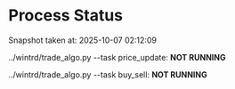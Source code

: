 # Process Status

Snapshot taken at: 2025-10-07 02:12:09

../wintrd/trade_algo.py --task price_update: **NOT RUNNING**

../wintrd/trade_algo.py --task buy_sell: **NOT RUNNING**

